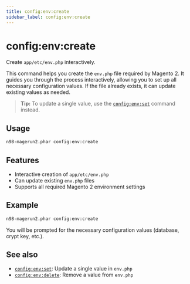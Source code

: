 ```yaml
---
title: config:env:create
sidebar_label: config:env:create
---
```


# config:env:create

Create `app/etc/env.php` interactively.

This command helps you create the `env.php` file required by Magento 2. It guides you through the process interactively, allowing you to set up all necessary configuration values. If the file already exists, it can update existing values as needed.

> **Tip:** To update a single value, use the [`config:env:set`](./config-env-set.md) command instead.

## Usage

```bash
n98-magerun2.phar config:env:create
```

## Features
- Interactive creation of `app/etc/env.php`
- Can update existing `env.php` files
- Supports all required Magento 2 environment settings

## Example

```bash
n98-magerun2.phar config:env:create
```

You will be prompted for the necessary configuration values (database, crypt key, etc.).

## See also
- [`config:env:set`](./config-env-set.md): Update a single value in `env.php`
- [`config:env:delete`](./config-env-delete.md): Remove a value from `env.php`

